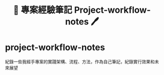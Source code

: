 <div align="center">
  <h1> 📖 專案經驗筆記 Project-workflow-notes 🖊️</h1>
</div>


# project-workflow-notes
紀錄一些我經手專案的實踐架構、流程、方法，作為自己筆記，紀錄實行效果和未來展望
